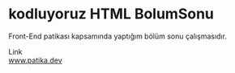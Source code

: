 # kodluyoruz HTML BolumSonu
Front-End patikası kapsamında yaptığım bölüm sonu çalışmasıdır.

Link<br>
www.patika.dev
